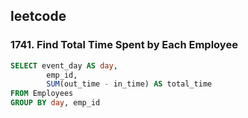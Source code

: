 ## leetcode 
### 1741. Find Total Time Spent by Each Employee
```sql
SELECT event_day AS day,
        emp_id,
        SUM(out_time - in_time) AS total_time
FROM Employees 
GROUP BY day, emp_id  
```

### 
